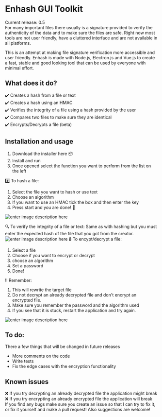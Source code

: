 ﻿# Enhash GUI Toolkit
Current release: 0.5  
For many important files there usually is a signature provided to verify the authenticity of the data and to make sure the files are safe. Right now most tools are not user friendly, have a cluttered interface and are not available in all platforms.

This is an attempt at making file signature verification more accessible and user friendly. Enhash is made with Node.js, Electron.js and Vue.js to create a fast, stable and good looking tool that can be used by everyone with minimal effort. 
## What does it do?

 :heavy_check_mark: Creates a hash from a file or text  
 :heavy_check_mark: Creates a hash using an HMAC  
 :heavy_check_mark: Verifies the integrity of a file using a hash provided by the user  
 :heavy_check_mark: Compares two files to make sure they are identical  
 :heavy_check_mark: Encrypts/Decrypts a file (beta)   
## Installation and usage

 1. Download the installer here :package:
 2. Install and run
 3. Once opened select the function you want to perform from the list on the left

:hash: To hash a file:
1. Select the file you want to hash or use text
2. Choose an algorithm
3. If you want to use an HMAC tick  the box and then enter the key 
4. Press start and you are done! :raised_hands:

![enter image description here](https://i.imgur.com/Dw7ONLb.png)

:mag: To verify the integrity of a file or text:
Same as with hashing but you must enter the expected hash of the file that you got from the creator.
![enter image description here](https://i.imgur.com/wizQZ1j.png)
:lock: To encypt/decrypt a file:
1. Select a file
2. Choose if you want to encrypt or decrypt
3. choose an algorithm
4. Set a password
5. Done!

:bangbang: Remember:
1. This will rewrite the target file
2. Do not decrypt an already decrypted file and don't encrypt an encrypted file.
3. Make sure you remember the password and the algorithm used
4. If you see that it is stuck, restart the application and try again. 

![enter image description here](https://i.imgur.com/jTqopMm.png)

## To do:
There a few things that will be changed in future releases  

 - More comments on the code
 - Write tests
 - Fix the edge cases with the encryption functionality

## Known issues
:x: If you try decrypting an already decrypted file the application might break  
:x: If you try encrypting an already encrypted file the application will break  
If you find any bugs make sure you create an issue so that I can try to fix it, or fix it yourself and make a pull request! Also suggestions are welcome!
